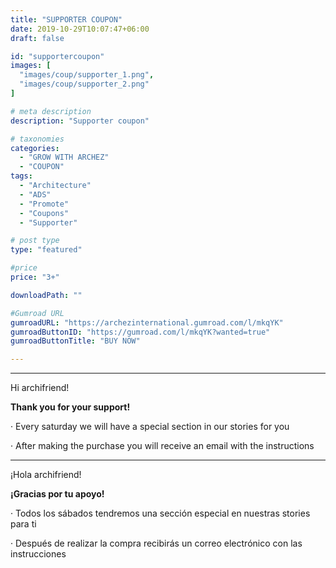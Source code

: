 ```yaml
---
title: "SUPPORTER COUPON"
date: 2019-10-29T10:07:47+06:00
draft: false

id: "supportercoupon"
images: [
  "images/coup/supporter_1.png",
  "images/coup/supporter_2.png"
]

# meta description
description: "Supporter coupon"

# taxonomies
categories:
  - "GROW WITH ARCHEZ"
  - "COUPON"
tags:
  - "Architecture"
  - "ADS"
  - "Promote"
  - "Coupons"
  - "Supporter"

# post type
type: "featured"

#price
price: "3+"

downloadPath: ""

#Gumroad URL
gumroadURL: "https://archezinternational.gumroad.com/l/mkqYK"
gumroadButtonID: "https://gumroad.com/l/mkqYK?wanted=true"
gumroadButtonTitle: "BUY NOW"

---
```


___

Hi archifriend!

**Thank you for your support!**

· Every saturday we will have a special section in our stories for you

· After making the purchase you will receive an email with the instructions

_____

¡Hola archifriend!

**¡Gracias por tu apoyo!**

· Todos los sábados tendremos una sección especial en nuestras stories para ti

· Después de realizar la compra recibirás un correo electrónico con las instrucciones